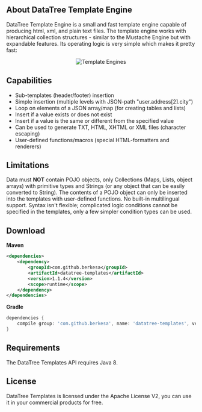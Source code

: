## About DataTree Template Engine

DataTree Template Engine is a small and fast template engine capable of producing html, xml, and plain text files.
The template engine works with hierarchical collection structures - similar to the Mustache Engine but with expandable features.
Its operating logic is very simple which makes it pretty fast:

<div align="center">
    <img src="templates/chart.png" alt="Template Engines" />
</div>

## Capabilities
 
- Sub-templates (header/footer) insertion
- Simple insertion (multiple levels with JSON-path "user.address[2].city")
- Loop on elements of a JSON array/map (for creating tables and lists)
- Insert if a value exists or does not exist
- Insert if a value is the same or different from the specified value
- Can be used to generate TXT, HTML, XHTML or XML files (character escaping)
- User-defined functions/macros (special HTML-formatters and renderers)

## Limitations

Data must **NOT** contain POJO objects, only Collections (Maps, Lists, object arrays) with primitive types and Strings
(or any object that can be easily converted to String).
The contents of a POJO object can only be inserted into the templates with user-defined functions.
No built-in multilingual support. Syntax isn't flexible;
complicated logic conditions cannot be specified in the templates, only a few simpler condition types can be used.

## Download

**Maven**

```xml
<dependencies>
	<dependency>
		<groupId>com.github.berkesa</groupId>
		<artifactId>datatree-templates</artifactId>
		<version>1.1.4</version>
		<scope>runtime</scope>
	</dependency>
</dependencies>
```

**Gradle**

```gradle
dependencies {
	compile group: 'com.github.berkesa', name: 'datatree-templates', version: '1.1.4' 
}
```

## Requirements

The DataTree Templates API requires Java 8.

## License

DataTree Templates is licensed under the Apache License V2, you can use it in your commercial products for free.
